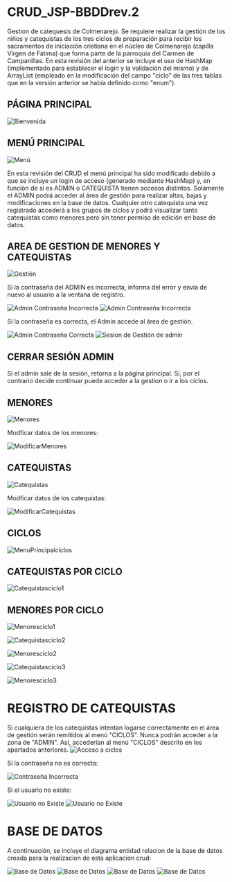 # CRUD_JSP-BBDDrev.2

Gestion de catequesis de Colmenarejo. 
Se requiere realizar la gestión de los niños y catequistas de los tres ciclos de preparación para recibir los sacramentos de iniciación cristiana en el núcleo de Colmenarejo (capilla Virgen de Fátima) que forma parte de la parroquia del Carmen de Campanillas. En esta revisión del anterior se incluye el uso de HashMap (implementado para establecer el login y la validación del mismo) y de ArrayList (empleado en la modificación del campo "ciclo" de las tres tablas que en la versión anterior se había definido como "enum").


## PÁGINA PRINCIPAL

![Bienvenida](Imagenes/pagPrincipal.JPG)


## MENÚ PRINCIPAL

![Menú](Imagenes/menuPrincipal.JPEG)

En esta revisión del CRUD el menú principal ha sido modificado debido a que se incluye un login de acceso (generado mediante HashMap) y, en función de si es ADMIN o CATEQUISTA tienen accesos distintos. Solamente el ADMIN podrá acceder al área de gestión para realizar altas, bajas y modificaciones en la base de datos. Cualquier otro catequista una vez registrado accederá a los grupos de ciclos y podrá visualizar tanto catequistas como menores pero sin tener permiso de edición en base de datos.

## AREA DE GESTION DE MENORES Y CATEQUISTAS

![Gestión](Imagenes/accesoBbdd.JPG)
 
Si la contraseña del ADMIN es incorrecta, informa del error y envía de nuevo al usuario a la ventana de registro.

![Admin Contraseña Incorrecta](Imagenes/admincontrasIncorrect.JPG)
![Admin Contraseña Incorrecta](Imagenes/admincontrasIncorrect2.JPG)

Si la contraseña es correcta, el Admin accede al área de gestión.

![Admin Contraseña Correcta](Imagenes/admincorrecta.JPG)
![Sesion de Gestión de admin](Imagenes/sesionadmin.JPG)

## CERRAR SESIÓN ADMIN

Si el admin sale de la sesión, retorna a la página principal.
Si, por el contrario decide continuar puede acceder a la gestion o ir a los ciclos.

## MENORES

 ![Menores](Imagenes/menores.JPG)
 
Modficar datos de los menores:

![ModificarMenores](Imagenes/modificaMenor.JPG)

## CATEQUISTAS

 ![Catequistas](Imagenes/catequistas.JPG)

Modficar datos de los catequistas:

 ![ModificarCatequistas](Imagenes/modificaCatequista.JPG)

## CICLOS

 ![MenuPrincipalciclos](Imagenes/ciclos.JPG)
 
## CATEQUISTAS POR CICLO

 ![Catequistasciclo1](Imagenes/catequistasCiclo1.JPG)

## MENORES POR CICLO

![Menoresciclo1](Imagenes/menoresCiclo1.JPG)

![Catequistasciclo2](Imagenes/catequistasCiclo2.JPG)

![Menoresciclo2](Imagenes/menoresCiclo2.JPG)

![Catequistasciclo3](Imagenes/catequistasCiclo3.JPG)
 
![Menoresciclo3](Imagenes/menoresCiclo2.JPG)
 
# REGISTRO DE CATEQUISTAS
Si cualquiera de los catequistas intentan logarse correctamente en el área de gestión serán remitidos al menú "CICLOS". Nunca podrán acceder a la zona de "ADMIN". Así, accederían al menú "CICLOS" descrito en los apartados anteriores.
![Acceso a ciclos](Imagenes/loginCatequista2.JPG)

Si la contraseña no es correcta:

![Contraseña Incorrecta](Imagenes/admincontrasIncorrect2.JPG)

Si el usuario no existe:

![Usuario no Existe](Imagenes/userNoesiste.JPG)
![Usuario no Existe](Imagenes/userNoesiste2.JPG)

# BASE DE DATOS
A continuación, se incluye el diagrama entidad relacion de la base de datos creada para la realizacion de esta aplicacion crud:
   
![Base de Datos](Imagenes/BbDd1.JPG)
![Base de Datos](Imagenes/Capturabbdd1.JPG)
![Base de Datos](Imagenes/BbDd3.JPG)
![Base de Datos](Imagenes/BbDd4.JPG)

